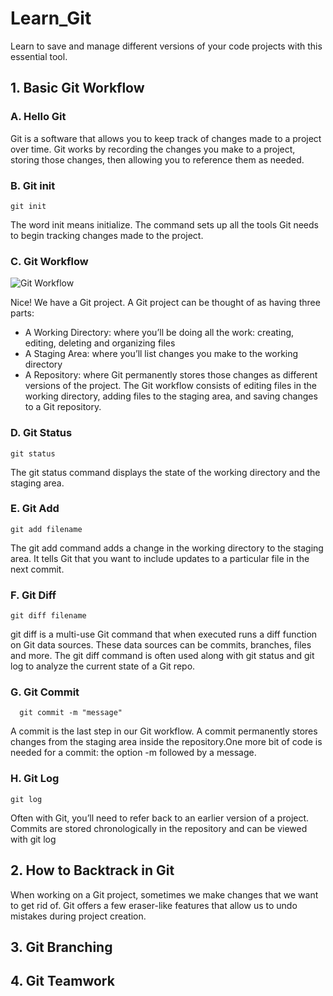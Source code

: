 # Learn_Git
Learn to save and manage different versions of your code projects with this essential tool.
## 1. Basic Git Workflow
### A. Hello Git
Git is a software that allows you to keep track of changes made to a project over time. Git works by recording the changes you make to a project, storing those changes, then allowing you to reference them as needed.
### B. Git init

```
git init
```
The word init means initialize. The command sets up all the tools Git needs to begin tracking changes made to the project.
### C. Git Workflow
![Git Workflow](https://user-images.githubusercontent.com/62128029/134795695-755b0078-1b9e-4c12-9887-7cdabb864d28.png)

Nice! We have a Git project. A Git project can be thought of as having three parts:

* A Working Directory: where you’ll be doing all the work: creating, editing, deleting and organizing files
* A Staging Area: where you’ll list changes you make to the working directory
* A Repository: where Git permanently stores those changes as different versions of the project.
The Git workflow consists of editing files in the working directory, adding files to the staging area, and saving changes to a Git repository. 

### D. Git Status
```
git status
```
The git status command displays the state of the working directory and the staging area.
### E. Git Add
```
git add filename
```
The git add command adds a change in the working directory to the staging area. It tells Git that you want to include updates to a particular file in the next commit.
### F. Git Diff
```
git diff filename
```
git diff is a multi-use Git command that when executed runs a diff function on Git data sources. These data sources can be commits, branches, files and more. The git diff command is often used along with git status and git log to analyze the current state of a Git repo.
### G. Git Commit
```
  git commit -m "message"
```
A commit is the last step in our Git workflow. A commit permanently stores changes from the staging area inside the repository.One more bit of code is needed for a commit: the option -m followed by a message.
### H. Git Log
```
git log
```
Often with Git, you’ll need to refer back to an earlier version of a project. Commits are stored chronologically in the repository and can be viewed with git log
## 2. How to Backtrack in Git
When working on a Git project, sometimes we make changes that we want to get rid of. Git offers a few eraser-like features that allow us to undo mistakes during project creation.

## 3. Git Branching
## 4. Git Teamwork
